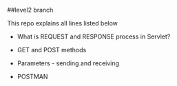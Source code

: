 ##level2 branch

This repo explains all lines listed below

 - What is REQUEST and RESPONSE process in Servlet?

 - GET and POST methods

 - Parameters - sending and receiving

 - POSTMAN
